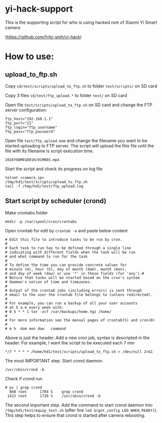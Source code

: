 # yi-hack-support
This is the supporting script for who is using hacked rom of Xiaomi Yi Smart camera

(https://github.com/fritz-smh/yi-hack)

# How to use:
## upload_to_ftp.sh

Copy `sd/test/scripts/upload_to_ftp.sh` to folder `test/scripts/` on SD card

Copy 3 files `sd/test/ftp_upload.*` to folder `test/` on SD card

Open file `test/scripts/upload_to_ftp.sh` on SD card and change the FTP server configuration:
```ftp_dir="/path/to/folder/on/ftp"
ftp_host="192.168.1.1"
ftp_port="21"
ftp_login="ftp_username"
ftp_pass="ftp_password"
```

Open file `test/ftp_upload.mem` and change the filename you want to be started uploading to FTP server. The script will upload the this file until the file with its filename is script execution time.

`2016Y08M01D01H/01M00S.mp4`

Start the script and check its progress on log file
```
telnet <camera_ip>
/tmp/hd1/test/scripts/upload_to_ftp.sh
tail -f /tmp/hd1/test/ftp_upload.log
```

## Start script by scheduler (crond)

Make crontabs folder
```
mkdir -p /var/spool/cron/crontabs
```

Open crontab for edit by `crontab -e` and paste below content
```
# Edit this file to introduce tasks to be run by cron.
#
# Each task to run has to be defined through a single line
# indicating with different fields when the task will be run
# and what command to run for the task
#
# To define the time you can provide concrete values for
# minute (m), hour (h), day of month (dom), month (mon),
# and day of week (dow) or use '*' in these fields (for 'any').#
# Notice that tasks will be started based on the cron's system
# daemon's notion of time and timezones.
#
# Output of the crontab jobs (including errors) is sent through
# email to the user the crontab file belongs to (unless redirected).
#
# For example, you can run a backup of all your user accounts
# at 5 a.m every week with:
# 0 5 * * 1 tar -zcf /var/backups/home.tgz /home/
#
# For more information see the manual pages of crontab(5) and cron(8)
#
# m h  dom mon dow   command
```

Above is just the header. Add a new cron job, syntax is descripted in the header. For example, I want the script to be executed each 7 min

`*/7 * * * * /home/hd1/test/scripts/upload_to_ftp.sh > /dev/null 2>&1`

The most IMPORTANT step. Start crond daemon.

`/usr/sbin/crond -b`

Check if crond run
```
# ps | grep crond
  868 root      1704 S    grep crond
 1422 root      1728 S    /usr/sbin/crond -b
```

The second important step. Add the command to start crond daemon into `/tmp/hd1/test/equip_test.sh` (after line `led $(get_config LED_WHEN_READY)`). This step helps to ensure that crond is started after camera rebooting.
